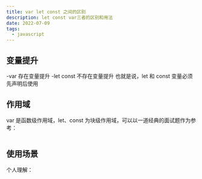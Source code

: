 ```yaml
---
title: var let const 之间的区别
description: let const var三者的区别和用法
date: 2022-07-09
tags:
  - javascript
---
```


## 变量提升

-var 存在变量提升
-let const 不存在变量提升
也就是说，let 和 const 变量必须先声明后使用

## 作用域

var 是函数级作用域，let、const 为块级作用域，可以以一道经典的面试题作为参考：

```javascript

```

## 使用场景

个人理解：
